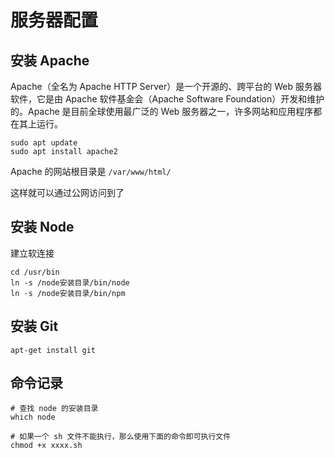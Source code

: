 # 服务器配置

## 安装 Apache

Apache（全名为 Apache HTTP Server）是一个开源的、跨平台的 Web 服务器软件，它是由 Apache 软件基金会（Apache Software Foundation）开发和维护的。Apache 是目前全球使用最广泛的 Web 服务器之一，许多网站和应用程序都在其上运行。

```shell
sudo apt update
sudo apt install apache2
```

Apache 的网站根目录是 `/var/www/html/`

这样就可以通过公网访问到了

## 安装 Node

建立软连接

```shell
cd /usr/bin
ln -s /node安装目录/bin/node
ln -s /node安装目录/bin/npm
```

## 安装 Git

```shell
apt-get install git
```

## 命令记录

```shell
# 查找 node 的安装目录
which node

# 如果一个 sh 文件不能执行，那么使用下面的命令即可执行文件
chmod +x xxxx.sh
```
